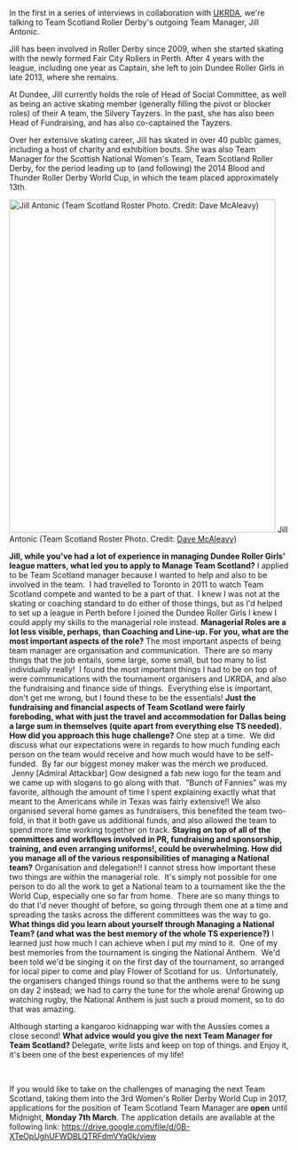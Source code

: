 <html><body><p>In the first in a series of interviews in collaboration with <a href="http://ukrda.org.uk/">UKRDA</a>, we're talking to Team Scotland Roller Derby's outgoing Team Manager, Jill Antonic.

Jill has been involved in Roller Derby since 2009, when she started skating with the newly formed Fair City Rollers in Perth. After 4 years with the league, including one year as Captain, she left to join Dundee Roller Girls in late 2013, where she remains.

At Dundee, Jill currently holds the role of Head of Social Committee, as well as being an active skating member (generally filling the pivot or blocker roles) of their A team, the Silvery Tayzers. In the past, she has also been Head of Fundraising, and has also co-captained the Tayzers.

Over her extensive skating career, Jill has skated in over 40 public games, including a host of charity and exhibition bouts. She was also Team Manager for the Scottish National Women's Team, Team Scotland Roller Derby, for the period leading up to (and following) the 2014 Blood and Thunder Roller Derby World Cup, in which the team placed approximately 13th.

<a href="https://scottishrollerderbyblog.com/2016/03/03/managing-team-scotland-jill-antonic-team-scotlands-team-manager-2013-2016/teamscotland2014-012-2/" rel="attachment wp-att-6069"><img class="size-full wp-image-6069" src="/2016/03/teamscotland2014-0121.jpg" alt="Jill Antonic (Team Scotland Roster Photo. Credit: Dave McAleavy)" width="480" height="600"></a> Jill Antonic (Team Scotland Roster Photo. Credit: <a href="http://boutday.com">Dave McAleavy</a>)

<strong>Jill, while you've had a lot of experience in managing Dundee Roller Girls' league matters, what led you to apply to Manage Team Scotland?</strong><span style="font-weight:400;">
</span><span style="font-weight:400;">
</span><span style="font-weight:400;">I applied to be Team Scotland manager because I wanted to help and also to be involved in the team.  I had travelled to Toronto in 2011 to watch Team Scotland compete and wanted to be a part of that.  I knew I was not at the skating or coaching standard to do either of those things, but as I'd helped to set up a league in Perth before I joined the Dundee Roller Girls I knew I could apply my skills to the managerial role instead.</span><span style="font-weight:400;">
</span><span style="font-weight:400;">
</span><strong>Managerial Roles are a lot less visible, perhaps, than Coaching and Line-up. For you, what are the most important aspects of the role?</strong><span style="font-weight:400;">
</span><span style="font-weight:400;">
</span><span style="font-weight:400;">The most important aspects of being team manager are organisation and communication.  There are so many things that the job entails, some large, some small, but too many to list individually really!  I found the most important things I had to be on top of were communications with the tournament organisers and UKRDA, and also the fundraising and finance side of things.  Everything else is important, don't get me wrong, but I found these to be the essentials!</span><span style="font-weight:400;">
</span><span style="font-weight:400;">
</span><strong>Just the fundraising and financial aspects of Team Scotland were fairly foreboding, what with just the travel and accommodation for Dallas being a large sum in themselves (quite apart from everything else TS needed). How did you approach this huge challenge?</strong><span style="font-weight:400;">
</span><span style="font-weight:400;">
</span><span style="font-weight:400;">One step at a time.  We did discuss what our expectations were in regards to how much funding each person on the team would receive and how much would have to be self-funded.  By far our biggest money maker was the merch we produced.  Jenny [Admiral Attackbar] Gow designed a fab new logo for the team and we came up with slogans to go along with that.  "Bunch of Fannies" was my favorite, although the amount of time I spent explaining exactly what that meant to the Americans while in Texas was fairly extensive!! We also organised several home games as fundraisers, this benefited the team two-fold, in that it both gave us additional funds, and also allowed the team to spend more time working together on track.</span><span style="font-weight:400;">
</span><span style="font-weight:400;">
</span><strong>Staying on top of all of the committees and workflows involved in PR, fundraising and sponsorship, training, and even arranging uniforms!, could be overwhelming. How did you manage all of the various responsibilities of managing a National team?</strong><span style="font-weight:400;">
</span><span style="font-weight:400;">
</span><span style="font-weight:400;">Organisation and delegation!! I cannot stress how important these two things are within the managerial role.  It's simply not possible for one person to do all the work to get a National team to a tournament like the the World Cup, especially one so far from home.  There are so many things to do that I'd never thought of before, so going through them one at a time and spreading the tasks across the different committees was the way to go.</span><span style="font-weight:400;">
</span><span style="font-weight:400;">
</span><strong>What things did you learn about yourself through Managing a National Team? (and what was the best memory of the whole TS experience?)</strong><span style="font-weight:400;">
</span><span style="font-weight:400;">
</span><span style="font-weight:400;">I learned just how much I can achieve when I put my mind to it.  One of my best memories from the tournament is singing the National Anthem.  We'd been told we'd be singing it on the first day of the tournament, so arranged for local piper to come and play Flower of Scotland for us.  Unfortunately, the organisers changed things round so that the anthems were to be sung on day 2 instead; we had to carry the tune for the whole arena!
</span><span style="font-weight:400;"> Growing up watching rugby, the National Anthem is just such a proud moment, so to do that was amazing.  </span>

<span style="font-weight:400;">Although starting a kangaroo kidnapping war with the Aussies comes a close second!</span><span style="font-weight:400;">
</span><span style="font-weight:400;">
</span><strong>What advice would you give the next Team Manager for Team Scotland?
</strong><span style="font-weight:400;">
</span><span style="font-weight:400;">Delegate, write lists and keep on top of things. and Enjoy it, it's been one of the best experiences of my life!</span>

 

If you would like to take on the challenges of managing the next Team Scotland, taking them into the 3rd Women's Roller Derby World Cup in 2017, applications for the position of Team Scotland Team Manager are <strong>open</strong> until Midnight, <strong>Monday 7th March</strong>. The application details are available at the following link: <a href="https://drive.google.com/file/d/0B-XTeOpUghUFWDBLQTRFdmVYa0k/view">https://drive.google.com/file/d/0B-XTeOpUghUFWDBLQTRFdmVYa0k/view</a></p></body></html>
